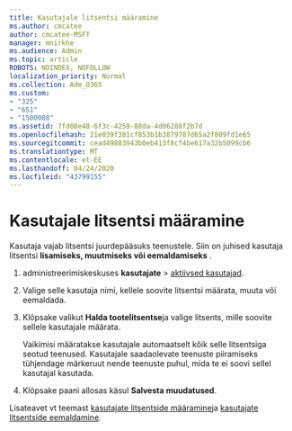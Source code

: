 ```yaml
---
title: Kasutajale litsentsi määramine
ms.author: cmcatee
author: cmcatee-MSFT
manager: mnirkhe
ms.audience: Admin
ms.topic: article
ROBOTS: NOINDEX, NOFOLLOW
localization_priority: Normal
ms.collection: Adm_O365
ms.custom:
- "325"
- "651"
- "1500008"
ms.assetid: 7fd08e48-6f3c-4259-88da-4d06288f2b7d
ms.openlocfilehash: 21e039f381cf853b1b3879787d65a2f809fd1e65
ms.sourcegitcommit: cead49883943b0eb413f8cf4be617a32b5099cb6
ms.translationtype: MT
ms.contentlocale: et-EE
ms.lasthandoff: 04/24/2020
ms.locfileid: "43799155"
---
```

# <a name="how-to-assign-a-license-to-a-user"></a>Kasutajale litsentsi määramine

Kasutaja vajab litsentsi juurdepääsuks teenustele. Siin on juhised kasutaja litsentsi **lisamiseks, muutmiseks või eemaldamiseks** .
  
1. administreerimiskeskuses **kasutajate** \> [aktiivsed kasutajad](https://go.microsoft.com/fwlink/p/?linkid=834822).

2. Valige selle kasutaja nimi, kellele soovite litsentsi määrata, muuta või eemaldada.

3. Klõpsake valikut **Halda tootelitsentse**ja valige litsents, mille soovite sellele kasutajale määrata.

    Vaikimisi määratakse kasutajale automaatselt kõik selle litsentsiga seotud teenused. Kasutajale saadaolevate teenuste piiramiseks tühjendage märkeruut nende teenuste puhul, mida te ei soovi sellel kasutajal kasutada.

4. Klõpsake paani allosas käsul **Salvesta muudatused**.

Lisateavet vt teemast [kasutajate litsentside määramine](https://docs.microsoft.com/office365/admin/subscriptions-and-billing/assign-licenses-to-users)ja [kasutajate litsentside eemaldamine](https://docs.microsoft.com/office365/admin/subscriptions-and-billing/remove-licenses-from-users).